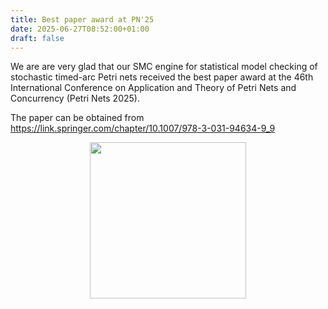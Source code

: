 ```yaml
---
title: Best paper award at PN'25
date: 2025-06-27T08:52:00+01:00
draft: false
---
```


We are are very glad that our SMC engine for statistical model checking of stochastic timed-arc Petri nets received the best paper award at the 46th International Conference on Application and Theory of Petri Nets and Concurrency (Petri Nets 2025). 

The paper can be obtained from https://link.springer.com/chapter/10.1007/978-3-031-94634-9_9


<center>
   <img src="/news/mcc25/PN25-best-paper-award.png" width="250"> 
</center>

